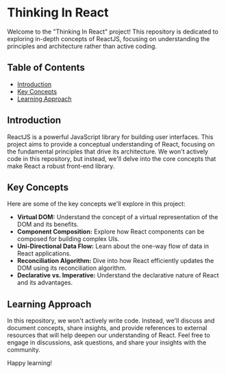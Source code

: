 # Thinking In React

Welcome to the "Thinking In React" project! This repository is dedicated to exploring in-depth concepts of ReactJS, focusing on understanding the principles and architecture rather than active coding.

## Table of Contents

- [Introduction](#introduction)
- [Key Concepts](#key-concepts)
- [Learning Approach](#learning-approach)

## Introduction

ReactJS is a powerful JavaScript library for building user interfaces. This project aims to provide a conceptual understanding of React, focusing on the fundamental principles that drive its architecture. We won't actively code in this repository, but instead, we'll delve into the core concepts that make React a robust front-end library.

## Key Concepts

Here are some of the key concepts we'll explore in this project:

- **Virtual DOM:** Understand the concept of a virtual representation of the DOM and its benefits.
- **Component Composition:** Explore how React components can be composed for building complex UIs.
- **Uni-Directional Data Flow:** Learn about the one-way flow of data in React applications.
- **Reconciliation Algorithm:** Dive into how React efficiently updates the DOM using its reconciliation algorithm.
- **Declarative vs. Imperative:** Understand the declarative nature of React and its advantages.

## Learning Approach

In this repository, we won't actively write code. Instead, we'll discuss and document concepts, share insights, and provide references to external resources that will help deepen our understanding of React. Feel free to engage in discussions, ask questions, and share your insights with the community.

Happy learning!
